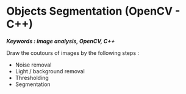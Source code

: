 # Objects Segmentation (OpenCV - C++)

***Keywords : image analysis, OpenCV, C++***

Draw the coutours of images by the following steps :

- Noise removal
- Light / background removal
- Thresholding
- Segmentation
